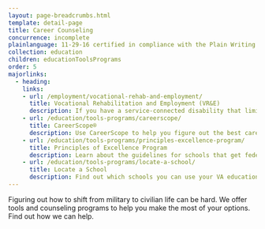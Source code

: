 ```yaml
---
layout: page-breadcrumbs.html
template: detail-page
title: Career Counseling
concurrence: incomplete
plainlanguage: 11-29-16 certified in compliance with the Plain Writing Act
collection: education
children: educationToolsPrograms
order: 5
majorlinks:
  - heading:
    links:
    - url: /employment/vocational-rehab-and-employment/
      title: Vocational Rehabilitation and Employment (VR&E)
      description: If you have a service-connected disability that limits your ability to work or prevents you from working, find out if you can get VR&E benefits and services like help with exploring employment options and getting more training if required.
    - url: /education/tools-programs/careerscope/
      title: CareerScope®
      description: Use CareerScope to help you figure out the best career path for you when you leave active service.
    - url: /education/tools-programs/principles-excellence-program/
      title: Principles of Excellence Program
      description: Learn about the guidelines for schools that get federal funding through programs such as the GI Bill.
    - url: /education/tools-programs/locate-a-school/
      title: Locate a School
      description: Find out which schools you can use your VA education benefits at before you apply.
---
```


<div class="va-introtext">

Figuring out how to shift from military to civilian life can be hard. We offer tools and counseling programs to help you make the most of your options. Find out how we can help.

</div>

